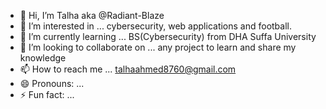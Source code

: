 - 👋 Hi, I’m Talha aka @Radiant-Blaze
- 👀 I’m interested in ... cybersecurity, web applications and football.
- 🌱 I’m currently learning ... BS(Cybersecurity) from DHA Suffa University
- 💞️ I’m looking to collaborate on ... any project to learn and share my knowledge
- 📫 How to reach me ... talhaahmed8760@gmail.com
- 😄 Pronouns: ...
- ⚡ Fun fact: ... 

<!---
Radiant-Blaze/Radiant-Blaze is a ✨ special ✨ repository because its `README.md` (this file) appears on your GitHub profile.
You can click the Preview link to take a look at your changes.
--->
